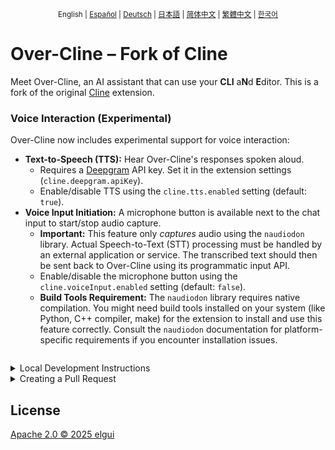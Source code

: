 <div align="center"><sub>
English | <a href="https://github.com/elgui/over-cline/blob/main/locales/es/README.md" target="_blank">Español</a> | <a href="https://github.com/elgui/over-cline/blob/main/locales/de/README.md" target="_blank">Deutsch</a> | <a href="https://github.com/elgui/over-cline/blob/main/locales/ja/README.md" target="_blank">日本語</a> | <a href="https://github.com/elgui/over-cline/blob/main/locales/zh-cn/README.md" target="_blank">简体中文</a> | <a href="https://github.com/elgui/over-cline/blob/main/locales/zh-tw/README.md" target="_blank">繁體中文</a> | <a href="https://github.com/elgui/over-cline/blob/main/locales/ko/README.md" target="_blank">한국어</a>
</sub></div>

# Over-Cline – Fork of Cline
Meet Over-Cline, an AI assistant that can use your **CLI** a**N**d **E**ditor. This is a fork of the original [Cline](https://github.com/cline/cline) extension.



### Voice Interaction (Experimental)

Over-Cline now includes experimental support for voice interaction:

-   **Text-to-Speech (TTS):** Hear Over-Cline's responses spoken aloud.
    -   Requires a [Deepgram](https://deepgram.com/) API key. Set it in the extension settings (`cline.deepgram.apiKey`).
    -   Enable/disable TTS using the `cline.tts.enabled` setting (default: `true`).
-   **Voice Input Initiation:** A microphone button is available next to the chat input to start/stop audio capture.
    -   **Important:** This feature only *captures* audio using the `naudiodon` library. Actual Speech-to-Text (STT) processing must be handled by an external application or service. The transcribed text should then be sent back to Over-Cline using its programmatic input API.
    -   Enable/disable the microphone button using the `cline.voiceInput.enabled` setting (default: `false`).
    -   **Build Tools Requirement:** The `naudiodon` library requires native compilation. You might need build tools installed on your system (like Python, C++ compiler, make) for the extension to install and use this feature correctly. Consult the `naudiodon` documentation for platform-specific requirements if you encounter installation issues.

<img width="2000" height="0" src="https://github.com/user-attachments/assets/ee14e6f7-20b8-4391-9091-8e8e25561929"><br>



<details>
<summary>Local Development Instructions</summary>

1. Clone the repository _(Requires [git-lfs](https://git-lfs.com/))_:
    ```bash
    git clone https://github.com/elgui/over-cline.git
    ```
2. Open the project in VSCode:
    ```bash
    code over-cline # Or the directory name you cloned into
    ```
3. Install the necessary dependencies for the extension and webview-gui:
    ```bash
    npm run install:all
    ```
4. Launch by pressing `F5` (or `Run`->`Start Debugging`) to open a new VSCode window with the extension loaded. (You may need to install the [esbuild problem matchers extension](https://marketplace.visualstudio.com/items?itemName=connor4312.esbuild-problem-matchers) if you run into issues building the project.)

</details>

<details>
<summary>Creating a Pull Request</summary>

1. Before creating a PR, generate a changeset entry:
    ```bash
    npm run changeset
    ```
   This will prompt you for:
   - Type of change (major, minor, patch)
     - `major` → breaking changes (1.0.0 → 2.0.0)
     - `minor` → new features (1.0.0 → 1.1.0)
     - `patch` → bug fixes (1.0.0 → 1.0.1)
   - Description of your changes

2. Commit your changes and the generated `.changeset` file

3. Push your branch and create a PR on GitHub. Our CI will:
   - Run tests and checks
   - Changesetbot will create a comment showing the version impact
   - When merged to main, changesetbot will create a Version Packages PR
   - When the Version Packages PR is merged, a new release will be published

</details>


## License

[Apache 2.0 © 2025 elgui](./LICENSE)
